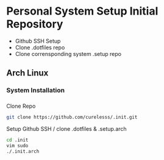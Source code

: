 # Personal System Setup Initial Repository
- Github SSH Setup
- Clone .dotfiles repo
- Clone corrensponding system .setup repo

## Arch Linux

### System Installation

### 
Clone Repo
```bash
git clone https://github.com/curelesss/.init.git
```

Setup Github SSH / clone .dotfiles & .setup.arch
```bash
cd .init
vim sudo
./.init.arch
```
 
